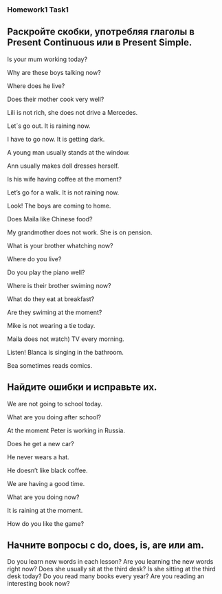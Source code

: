 ### Homework1 Task1



## Раскройте скобки, употребляя глаголы в Present Continuous или в Present Simple.



Is your mum working today?

Why are these boys talking now?

Where does he live?

Does their mother cook very well?

Lili is not rich, she does not drive a Mercedes.

Let´s go out. It is raining  now.

I have to go now. It is getting  dark.

A young man usually stands  at the window.

Ann usually makes doll dresses herself.

 Is his wife having  coffee at the moment?

Let’s go for a walk. It is not raining now.

Look! The boys are coming to home.

 Does Maila like  Chinese food?

My grandmother does not work. She is on pension.

What  is your brother whatching  now?

Where do you live?

Do you play  the piano well?

Where  is their brother swiming  now?

What  do they eat at breakfast?

Are they  swiming  at the moment?

Mike is not wearing  a tie today.

Maila does not watch) TV every morning.

Listen! Blanca is singing  in the bathroom.

Bea sometimes reads comics.


## Найдите ошибки и исправьте их.


We are  not going to school today.

What  are you doing after school?

At the moment Peter is working  in Russia.

Does he get a new car?

He never wears a hat.

He doesn’t like black coffee.

We are having a good time.

What are you doing now?

It is raining at the moment.

How do you like the game?


## Начните вопросы с do, does, is, are или am.

Do you learn new words in each lesson?
Are you learning the new words right now?
Does she usually sit at the third desk?
Is she sitting at the third desk today?
Do you read many books every year?
Are you reading an interesting book now?
